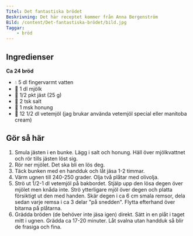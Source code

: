 ```yaml
---
Titel: Det fantastiska brödet
Beskrivning: Det här receptet kommer från Anna Bergenström
Bild: /content/Det-fantastiska-brödet/bild.jpg
Taggar:
    - bröd
---
```


## Ingredienser

**Ca 24 bröd**

- :droplet: 5 dl fingervarmt vatten
- :milk_glass: 1 dl mjölk
- :mushroom: 1/2 pkt jäst (25 g)
- :salt: 2 tsk salt
- :honey_pot: 1 msk honung
- 🌾 12 1/2 dl vetemjöl (jag brukar använda vetemjöl special eller manitoba cream)

## Gör så här

1. Smula jästen i en bunke. Lägg i salt och honung. Häll över mjölkvattnet och rör tills jästen löst sig.
2. Rör ner mjölet. Det ska bli en lös deg.
3. Täck bunken med en handduk och låt jäsa 1-2 timmar.
4. Värm ugnen till 240-250 grader. Olja två plåtar med olivolja.
5. Strö ut 1/2-1 dl vetemjöl på bakbordet. Stjälp upp den lösa degen över mjölet men knåda inte. Strö ytterligare mjöl över degen och platta försiktigt ut den med handen. Skär degen i ca 6 cm smala remsor, dela sedan varje remsa i ca 3 delar "på snedden". Flytta efterhand över bitarna på plåtarna.
6. Grädda bröden (de behöver inte jäsa igen) direkt. Sätt in en plåt i taget mitt i ugnen. Grädda ca 17-20 minuter. Låt svalna utan handduk så blir de frasiga och fina.
